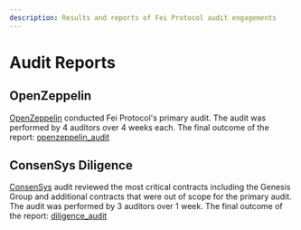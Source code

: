 ```yaml
---
description: Results and reports of Fei Protocol audit engagements
---
```


# Audit Reports

## OpenZeppelin

[OpenZeppelin](https://openzeppelin.com/security-audits/) conducted Fei Protocol's primary audit. The audit was performed by 4 auditors over 4 weeks each. The final outcome of the report: [openzeppelin\_audit](https://blog.openzeppelin.com/fei-protocol-audit/)

## ConsenSys Diligence

[ConsenSys](https://consensys.net/diligence/) audit reviewed the most critical contracts including the Genesis Group and additional contracts that were out of scope for the primary audit. The audit was performed by 3 auditors over 1 week. The final outcome of the report: [diligence\_audit](https://consensys.net/diligence/audits/private/ry1ns1eecf8a2h)

